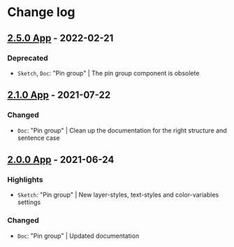 # Change log

## [2.5.0 App](https://github.com/cake-hub/lidl-app-sketch/tree/v2.5.0) - 2022-02-21

### Deprecated

* `Sketch`, `Doc`: "Pin group" | The pin group component is obsolete


## [2.1.0 App](https://github.com/cake-hub/lidl-app-sketch/tree/v2.1.0) - 2021-07-22

### Changed

* `Doc`: "Pin group" | Clean up the documentation for the right structure and sentence case


## [2.0.0 App](https://github.com/cake-hub/lidl-app-sketch/tree/v2.0.0) - 2021-06-24

### Highlights

* `Sketch`: "Pin group" | New layer-styles, text-styles and color-variables settings

### Changed

* `Doc`: "Pin group" | Updated documentation
